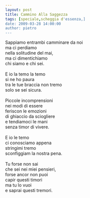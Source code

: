```yaml
---
layout: post
title: Cammino Alla Saggezza
tags: [speciale,scheggia d'essenza,]
date: 2009-03-28 14:00:00
author: pietro
---
```

Sappiamo entrambi camminare da noi<br/>ma ci perdiamo<br/>nella solitudine del mai,<br/>ma ci dimentichiamo<br/>chi siamo e chi sei.<br/><br/>E io la temo la temo<br/>si ne ho paura<br/>tra le tue braccia non tremo<br/>solo se sei sicura.<br/><br/>Piccole incomprensioni<br/>nei modi di essere<br/>feriscon le emozioni<br/>di ghiaccio da sciogliere<br/>e tendiamoci le mani<br/>senza timor di vivere.<br/><br/>E io le temo<br/>ci conosciamo appena<br/>stringimi tremo<br/>sconfiggiam la nostra pena.<br/><br/>Tu forse non sai<br/>che sei nei miei pensieri,<br/>forse ancor non puoi<br/>capir questi timori<br/>ma tu lo vuoi<br/>e saprai questi tremori.

